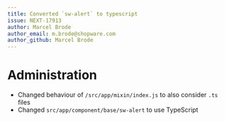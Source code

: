 ```yaml
---
title: Converted `sw-alert` to typescript
issue: NEXT-17913
author: Marcel Brode
author_email: m.brode@shopware.com
author_github: Marcel Brode
---
```

# Administration
* Changed behaviour of `/src/app/mixin/index.js` to also consider `.ts` files
* Changed `src/app/component/base/sw-alert` to use TypeScript